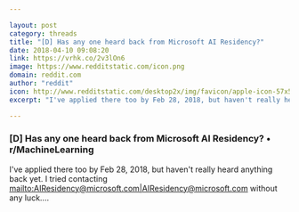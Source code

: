 ```yaml
---

layout: post
category: threads
title: "[D] Has any one heard back from Microsoft AI Residency?"
date: 2018-04-10 09:08:20
link: https://vrhk.co/2v3lOn6
image: https://www.redditstatic.com/icon.png
domain: reddit.com
author: "reddit"
icon: http://www.redditstatic.com/desktop2x/img/favicon/apple-icon-57x57.png
excerpt: "I've applied there too by Feb 28, 2018, but haven't really heard anything back yet. I tried contacting <mailto:AIResidency@microsoft.com|AIResidency@microsoft.com> without any luck...."

---
```


### [D] Has any one heard back from Microsoft AI Residency? • r/MachineLearning

I've applied there too by Feb 28, 2018, but haven't really heard anything back yet. I tried contacting <mailto:AIResidency@microsoft.com|AIResidency@microsoft.com> without any luck....